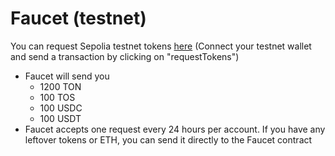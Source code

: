 # Faucet (testnet)

You can request Sepolia testnet tokens [here](https://sepolia.etherscan.io/address/0xd655762c601b9cac8f6644c4841e47e4734d0444#writeContract#F1) (Connect your testnet wallet and send a transaction by clicking on "requestTokens")

* Faucet will send you
  * 1200 TON
  * 100 TOS
  * 100 USDC
  * 100 USDT
* Faucet accepts one request every 24 hours per account. If you have any leftover tokens or ETH, you can send it directly to the Faucet contract
